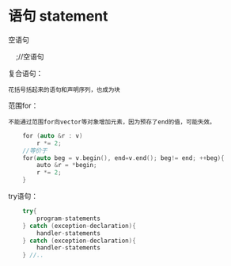# 语句 statement

空语句

    ;//空语句

	



复合语句：

	花括号括起来的语句和声明序列，也成为块

	

范围for：

	不能通过范围for向vector等对象增加元素，因为预存了end的值，可能失效。

```cpp
    for (auto &r : v)
        r *= 2;
    //等价于
    for(auto beg = v.begin(), end=v.end(); beg!= end; ++beg){
        auto &r = *begin;
        r *= 2;
    }
```

	

	

try语句：

```cpp
    try{
        program-statements
    } catch (exception-declaration){
        handler-statements
    } catch (exception-declaration){
        handler-statements
    } //..
```



